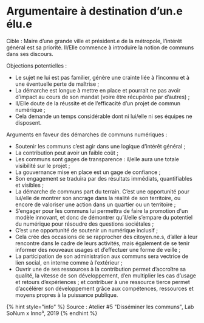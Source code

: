 # Argumentaire à destination d’un.e élu.e

Cible : Maire d’une grande ville et président.e de la métropole, l’intérêt général est sa priorité. Il/Elle commence à introduire la notion de communs dans ses discours. 

Objections potentielles : 

* Le sujet ne lui est pas familier, génère une crainte liée à l’inconnu et à une éventuelle perte de maîtrise ; 
* La démarche est longue à mettre en place et pourrait ne pas avoir d’impact au cours de son mandat \(voire être récupérée par d’autres\) ; 
* Il/Elle doute de la réussite et de l’efficacité d’un projet de commun numérique ; 
* Cela demande un temps considérable dont ni lui/elle ni ses équipes ne disposent. 

Arguments en faveur des démarches de communs numériques : 

* Soutenir les communs c’est agir dans une logique d’intérêt général ; 
* La contribution peut avoir un faible coût ; 
* Les communs sont gages de transparence : il/elle aura une totale visibilité sur le projet ; 
* La gouvernance mise en place est un gage de confiance ; 
* Son engagement se traduira par des résultats immédiats, quantifiables et visibles ; 
* La démarche de communs part du terrain. C’est une opportunité pour lui/elle de montrer son ancrage dans la réalité de son territoire, ou encore de valoriser une action dans un quartier ou un territoire ;
* S’engager pour les communs lui permettra de faire la promotion d'un modèle innovant, et donc de démontrer qu’il/elle s’empare du potentiel du numérique pour résoudre des questions sociétales ;
* C’est une opportunité de soutenir un numérique inclusif ; 
* Cela crée des occasions de se rapprocher des citoyen.ne.s, d’aller à leur rencontre dans le cadre de leurs activités, mais également de se tenir informer des nouveaux usages et d’effectuer une forme de veille ; 
* La participation de son administration aux communs sera vectrice de lien social, en interne comme à l’extérieur ; 
* Ouvrir une de ses ressources à la contribution permet d’accroître sa qualité, la vitesse de son développement, d’en multiplier les cas d’usage et retours d’expériences ; et contribuer à une ressource tierce permet d’accélérer son développement grâce aux compétences, ressources et moyens propres à la puissance publique. 

{% hint style="info" %}
Source : Atelier \#5 "Disséminer les communs", Lab SoNum x Inno³, 2019
{% endhint %}

